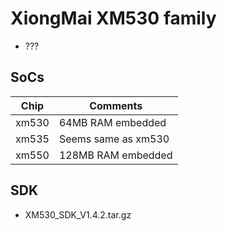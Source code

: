 # XiongMai XM530 family

<!---
family:
  name: xm550
  soc:
    - xm550
    - xm530
--->

* ???

## SoCs

|Chip |Comments|
|-----|--------|
|xm530|64MB RAM embedded|
|xm535|Seems same as xm530|
|xm550|128MB RAM embedded|

## SDK

* XM530_SDK_V1.4.2.tar.gz
